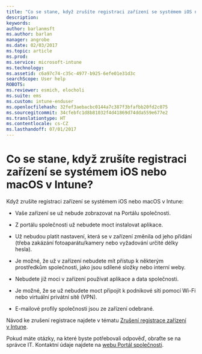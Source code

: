 ```yaml
---
title: "Co se stane, když zrušíte registraci zařízení se systémem iOS nebo macOS? | Dokumentace Microsoftu"
description: 
keywords: 
author: barlanmsft
ms.author: barlan
manager: angrobe
ms.date: 02/03/2017
ms.topic: article
ms.prod: 
ms.service: microsoft-intune
ms.technology: 
ms.assetid: c6a97c74-c35c-4977-b925-6efe01e31d3c
searchScope: User help
ROBOTS: 
ms.reviewer: esmich, elocholi
ms.suite: ems
ms.custom: intune-enduser
ms.openlocfilehash: 32fef3aebacbc0144a7c387f3bfafbb20fd2c075
ms.sourcegitcommit: 34cfebfc1d8b81032f4d41869d74dda559e677e2
ms.translationtype: HT
ms.contentlocale: cs-CZ
ms.lasthandoff: 07/01/2017
---
```

# <a name="what-happens-if-you-unenroll-your-ios-or-macos-device-from-intune"></a>Co se stane, když zrušíte registraci zařízení se systémem iOS nebo macOS v Intune?

Když zrušíte registraci zařízení se systémem iOS nebo macOS v Intune:

-   Vaše zařízení se už nebude zobrazovat na Portálu společnosti.

-   Z portálu společnosti už nebudete moct instalovat aplikace.

-   Už nebudou platit nastavení, která se v zařízení změnila od jeho přidání (třeba zakázání fotoaparátu/kamery nebo vyžadování určité délky hesla).

-   Je možné, že už v zařízení nebudete mít přístup k některým prostředkům společnosti, jako jsou sdílené složky nebo interní weby.

-   Nebudete již moci v zařízení používat aplikace a data společnosti.

-   Je možné, že se už nebudete moct připojit k podnikové síti pomocí Wi-Fi nebo virtuální privátní sítě (VPN).

-   E-mailové profily společnosti jsou ze zařízení odebrané.

Návod ke zrušení registrace najdete v tématu [Zrušení registrace zařízení v Intune](unenroll-your-device-from-intune-ios.md).

Pokud máte otázky, na které byste potřebovali odpověď, obraťte se na správce IT. Kontaktní údaje najdete na [webu Portál společnosti](http://portal.manage.microsoft.com).
